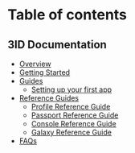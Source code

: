 # Table of contents

## 3ID Documentation

* [Overview](3id/overview/index.md)
* [Getting Started](3id/quickstart/index.md)
* [Guides](3id/guides/index.md)
  * [Setting up your first app](3id/guides/app-setup.md)
* [Reference Guides](3id/reference/index.md)
  * [Profile Reference Guide](3id/reference/profile.md)
  * [Passport Reference Guide](3id/reference/passport.md)
  * [Console Reference Guide](3id/reference/console.md)
  * [Galaxy Reference Guide](3id/reference/galaxy.md)
* [FAQs](3id/faq/index.md)

<!--
## Use headings to create page groups like this one​

* [First page's title](use-headings-to-create-page-groups-like-this-one/first-pages-title/README.md)
  * [Some child page](use-headings-to-create-page-groups-like-this-one/first-pages-title/some-child-page.md)
  * [Some other child page](use-headings-to-create-page-groups-like-this-one/first-pages-title/some-other-child-page.md)
* [Second page's title](use-headings-to-create-page-groups-like-this-one/second-pages-title/README.md)
  * [Some child page](use-headings-to-create-page-groups-like-this-one/second-pages-title/some-child-page.md)
  * [Some other child page](use-headings-to-create-page-groups-like-this-one/second-pages-title/some-other-child-page.md)

## A second-page group​

* [Yet another page](a-second-page-group/yet-another-page.md)
-->
